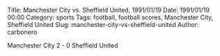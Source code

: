 Title: Manchester City vs. Sheffield United, 1991/01/19
Date: 1991/01/19 00:00
Category: sports
Tags: football, football scores, Manchester City, Sheffield United
Slug: manchester-city-vs-sheffield-united
Author: carbonero


Manchester City 2 - 0 Sheffield United
